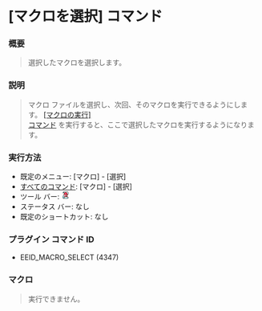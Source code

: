 # \[マクロを選択\] コマンド

### 概要

> 選択したマクロを選択します。

### 説明

> マクロ ファイルを選択し、次回、そのマクロを実行できるようにします。 [\[マクロの実行\] \
> コマンド](quick_macro_run) を実行すると、ここで選択したマクロを実行するようになります。

### 実行方法

- 既定のメニュー: \[マクロ\] \- \[選択\]
- [すべてのコマンド](../../glossary/allcommands): \[マクロ\] \- \[選択\]
- ツール バー: ![](../../images/macroselect.gif)
- ステータス バー: なし
- 既定のショートカット: なし

### プラグイン コマンド ID

- EEID\_MACRO\_SELECT (4347)

### マクロ

> 実行できません。
